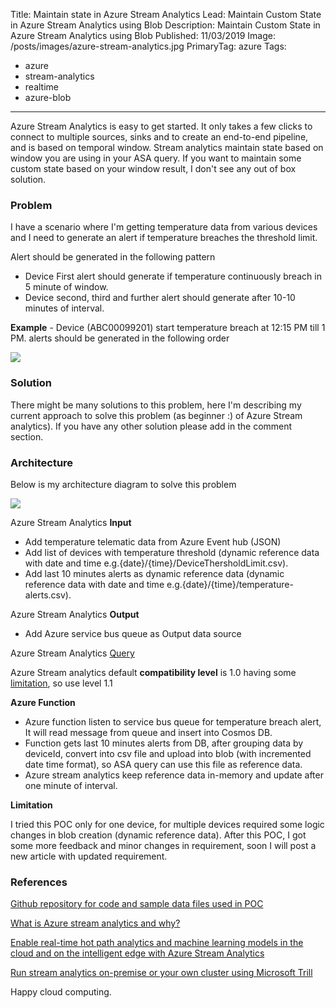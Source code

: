 Title: Maintain state in Azure Stream Analytics
Lead: Maintain Custom State in Azure Stream Analytics using Blob
Description: Maintain Custom State in Azure Stream Analytics using Blob
Published: 11/03/2019
Image: /posts/images/azure-stream-analytics.jpg
PrimaryTag: azure
Tags:
  - azure
  - stream-analytics
  - realtime
  - azure-blob
---

Azure Stream Analytics is easy to get started. It only takes a few clicks to connect to multiple sources, sinks and to create an end-to-end pipeline, and is based on temporal window. Stream analytics maintain state based on window you are using in your ASA query. If you want to maintain some custom state based on your window result, I don't see any out of box solution.

### Problem

I have a scenario where I'm getting temperature data from various devices and I need to generate an alert if temperature breaches the threshold limit.

Alert should be generated in the following pattern

- Device First alert should generate if temperature continuously breach in 5 minute of window.
- Device second, third and further alert should generate after 10-10 minutes of interval.

**Example** - Device (ABC00099201) start temperature breach at 12:15 PM till 1 PM. alerts should be generated in the following order

<img src="/posts/images/azure-stream-analytics2.jpg">

### Solution

There might be many solutions to this problem, here I'm describing my current approach to solve this problem (as beginner :) of Azure Stream analytics). If you have any other solution please add in the comment section.

### Architecture

Below is my architecture diagram to solve this problem

<img src="/posts/images/azure-stream-analytics1.jpg">

Azure Stream Analytics **Input**

- Add temperature telematic data from Azure Event hub (JSON)
- Add list of devices with temperature threshold (dynamic reference data with date and time e.g.{date}/{time}/DeviceThersholdLimit.csv).
- Add last 10 minutes alerts as dynamic reference data (dynamic reference data with date and time e.g.{date}/{time}/temperature-alerts.csv).

Azure Stream Analytics **Output**

- Add Azure service bus queue as Output data source

Azure Stream Analytics [Query](https://github.com/PankajRawat333/TemperatureAlert/blob/master/TemperatureAlertQuery.txt)

Azure Stream analytics default **compatibility level** is 1.0 having some [limitation](https://docs.microsoft.com/en-us/azure/stream-analytics/stream-analytics-compatibility-level), so use level 1.1

**Azure Function**

- Azure function listen to service bus queue for temperature breach alert, It will read message from queue and insert into Cosmos DB.
- Function gets last 10 minutes alerts from DB, after grouping data by deviceId, convert into csv file and upload into blob (with incremented date time format), so ASA query can use this file as reference data.
- Azure stream analytics keep reference data in-memory and update after one minute of interval.

**Limitation**

I tried this POC only for one device, for multiple devices required some logic changes in blob creation (dynamic reference data). After this POC, I got some more feedback and minor changes in requirement, soon I will post a new article with updated requirement.

### References

[Github repository for code and sample data files used in POC](https://github.com/PankajRawat333/TemperatureAlert)

[What is Azure stream analytics and why?](https://docs.microsoft.com/en-us/azure/stream-analytics/stream-analytics-introduction)

[Enable real-time hot path analytics and machine learning models in the cloud and on the intelligent edge with Azure Stream Analytics](https://myignite.techcommunity.microsoft.com/sessions/65358?source=sessions)

[Run stream analytics on-premise or your own cluster using Microsoft Trill](https://www.microsoft.com/en-us/research/project/trill/)

Happy cloud computing.